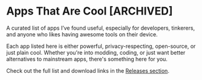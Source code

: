 # Apps That Are Cool [ARCHIVED]

A curated list of apps I’ve found useful, especially for developers, tinkerers, and anyone who likes having awesome tools on their device.

Each app listed here is either powerful, privacy-respecting, open-source, or just plain cool. Whether you're into modding, coding, or just want better alternatives to mainstream apps, there's something here for you.

Check out the full list and download links in the [Releases section](https://github.com/curbfuckinrules/Apps-That-Are-Cool/releases).
